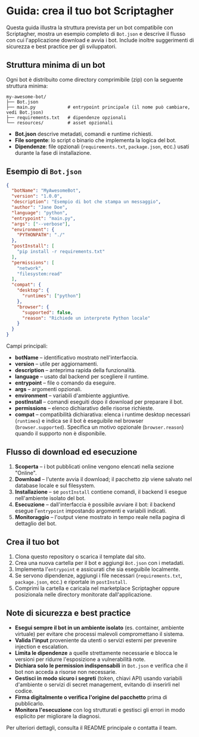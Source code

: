 # Guida: crea il tuo bot Scriptagher

Questa guida illustra la struttura prevista per un bot compatibile con Scriptagher,
mostra un esempio completo di `Bot.json` e descrive il flusso con cui l'applicazione
download e avvia i bot. Include inoltre suggerimenti di sicurezza e best practice
per gli sviluppatori.

## Struttura minima di un bot

Ogni bot è distribuito come directory comprimibile (zip) con la seguente struttura
minima:

```
my-awesome-bot/
├── Bot.json
├── main.py            # entrypoint principale (il nome può cambiare, vedi Bot.json)
├── requirements.txt   # dipendenze opzionali
└── resources/         # asset opzionali
```

* **Bot.json** descrive metadati, comandi e runtime richiesti.
* **File sorgente**: lo script o binario che implementa la logica del bot.
* **Dipendenze**: file opzionali (`requirements.txt`, `package.json`, ecc.) usati
  durante la fase di installazione.

## Esempio di `Bot.json`

```json
{
  "botName": "MyAwesomeBot",
  "version": "1.0.0",
  "description": "Esempio di bot che stampa un messaggio",
  "author": "Jane Doe",
  "language": "python",
  "entrypoint": "main.py",
  "args": ["--verbose"],
  "environment": {
    "PYTHONPATH": "./"
  },
  "postInstall": [
    "pip install -r requirements.txt"
  ],
  "permissions": [
    "network",
    "filesystem:read"
  ],
  "compat": {
    "desktop": {
      "runtimes": ["python"]
    },
    "browser": {
      "supported": false,
      "reason": "Richiede un interprete Python locale"
    }
  }
}
```

Campi principali:

* **botName** – identificativo mostrato nell'interfaccia.
* **version** – utile per aggiornamenti.
* **description** – anteprima rapida della funzionalità.
* **language** – usato dal backend per scegliere il runtime.
* **entrypoint** – file o comando da eseguire.
* **args** – argomenti opzionali.
* **environment** – variabili d'ambiente aggiuntive.
* **postInstall** – comandi eseguiti dopo il download per preparare il bot.
* **permissions** – elenco dichiarativo delle risorse richieste.
* **compat** – compatibilità dichiarativa: elenca i runtime desktop necessari
  (`runtimes`) e indica se il bot è eseguibile nel browser (`browser.supported`).
  Specifica un motivo opzionale (`browser.reason`) quando il supporto non è
  disponibile.

## Flusso di download ed esecuzione

1. **Scoperta** – i bot pubblicati online vengono elencati nella sezione "Online".
2. **Download** – l'utente avvia il download; il pacchetto zip viene salvato nel
   database locale e sul filesystem.
3. **Installazione** – se `postInstall` contiene comandi, il backend li esegue
   nell'ambiente isolato del bot.
4. **Esecuzione** – dall'interfaccia è possibile avviare il bot: il backend
   esegue l'`entrypoint` impostando argomenti e variabili indicati.
5. **Monitoraggio** – l'output viene mostrato in tempo reale nella pagina di
   dettaglio del bot.

## Crea il tuo bot

1. Clona questo repository o scarica il template dal sito.
2. Crea una nuova cartella per il bot e aggiungi `Bot.json` con i metadati.
3. Implementa l'`entrypoint` e assicurati che sia eseguibile localmente.
4. Se servono dipendenze, aggiungi i file necessari (`requirements.txt`,
   `package.json`, ecc.) e riportale in `postInstall`.
5. Comprimi la cartella e caricala nel marketplace Scriptagher oppure
   posizionala nelle directory monitorate dall'applicazione.

## Note di sicurezza e best practice

* **Esegui sempre il bot in un ambiente isolato** (es. container, ambiente
  virtuale) per evitare che processi malevoli compromettano il sistema.
* **Valida l'input** proveniente da utenti o servizi esterni per prevenire
  injection e escalation.
* **Limita le dipendenze** a quelle strettamente necessarie e blocca le versioni
  per ridurre l'esposizione a vulnerabilità note.
* **Dichiara solo le permission indispensabili** in `Bot.json` e verifica che il
  bot non acceda a risorse non necessarie.
* **Gestisci in modo sicuro i segreti** (token, chiavi API) usando variabili
  d'ambiente o servizi di secret management, evitando di inserirli nel codice.
* **Firma digitalmente o verifica l'origine del pacchetto** prima di pubblicarlo.
* **Monitora l'esecuzione** con log strutturati e gestisci gli errori in modo
  esplicito per migliorare la diagnosi.

Per ulteriori dettagli, consulta il README principale o contatta il team.
